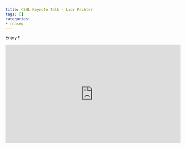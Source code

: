 ```yaml
---
title: CSHL Keynote Talk - Lior Pachter
tags: []
categories:
- rnaseq
---
```

Enjoy !!
<!--more-->

<iframe width="560" height="315" src="http://www.youtube.com/embed/5NiFibnbE8o" frameborder="0"> </iframe>

